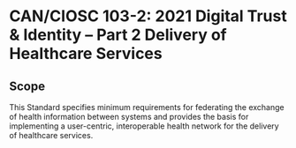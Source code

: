 # CAN/CIOSC 103-2: 2021  Digital Trust & Identity – Part 2 Delivery of Healthcare Services

## Scope

This Standard specifies minimum requirements for federating the exchange of health information between systems and provides the basis for implementing a user-centric, interoperable health network for the delivery of healthcare services.

